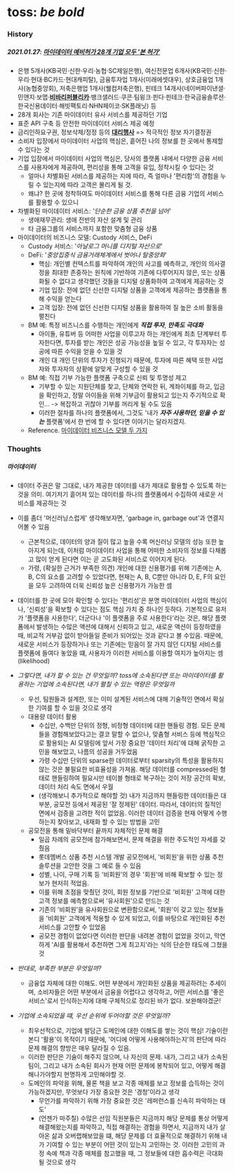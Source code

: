 # toss: *be bold*



### History

##### 2021.01.27: [마이데이터 예비허가 28개 기업 모두 '본 허가'](https://news.einfomax.co.kr/news/articleView.html?idxno=4129527)

- 은행 5개사(KB국민·신한·우리·농협·SC제일은행), 여신전문업 6개사(KB국민·신한·우리·현대·BC카드·현대캐피탈), 금융투자업 1개사(미래에셋대우), 상호금융업 1개사(농협중앙회), 저축은행업 1개사(웰컴저축은행), 핀테크 14개사(네이버파이낸셜·민앤지·보맵·**<u>비바리퍼블리카</u>**·뱅크샐러드·쿠콘·팀윙크·핀다·핀테크·한국금융솔루션·한국신용데이터·해빗팩토리·NHN페이코·SK플래닛) 등
- 28개 회사는 기존 마이데이터 유사 서비스를 제공하던 기업
- 표준 API 구축 등 안전한 마이데이터 서비스 제공 예정
- 금리인하요구권, 정보삭제/정정 등의 **<u>대리행사</u>** => 적극적인 정보 자기결정권
- 소비자 입장에서 마이데이터 사업의 핵심은, 흩어진 나의 정보를 한 곳에서 통제할 수 있다는 것
- 기업 입장에서 마이데이터 사업의 핵심은, 당사의 플랫폼 내에서 다양한 금융 서비스를 사용자에게 제공하여, 편리성을 통해 고객을 유입, 정착시킬 수 있다는 것
  - 얼마나 차별화된 서비스를 제공하는 지에 따라, 즉 얼마나 '편리함'의 경험을 누릴 수 있는지에 따라 고객은 몰리게 될 것.
  - 왜냐? 한 곳에 정착하여도 마이데이터 서비스를 통해 다른 금융 기업의 서비스를 활용할 수 있으니
- 차별화된 마이데이터 서비스: *'단순한 금융 상품 추천을 넘어'*
  - 생애재무관리: 생애 전반의 자산 설계 및 관리
  - 타 금융그룹의 서비스까지 포함한 맞춤형 금융 상품
- 마이데이터의 비즈니스 모델: Custody 서비스, DeFi
  - Custody 서비스: '*아날로그 머니를 디지털 자산으로*'
  - DeFi: '*중앙집중식 금융거래체계에서 벗어나 탈중앙화*'
    - 핵심: 개인별 컨텍스트를 파악하여 개인의 사고를 예측하고, 개인의 의사결정을 최대한 존중하는 원칙에 기반하여 기존에 다루어지지 않은, 또는 상품화될 수 없다고 생각했던 것들을 디지털 상품화하여 고객에게 제공하는 것
    - 기업 입장: 전에 없던 신선한 디지털 상품을 고객에게 제공하는 플랫폼을 통해 수익을 얻는다
    - 고객 입장: 전에 없던 신선한 디지털 상품을 활용하여 질 높은 소비 활동을 펼친다
  - BM 예: 특정 비즈니스를 수행하는 개인에게 ***직접 투자***, ***만족도 극대화***
    - 아이돌, 유튜버 등 어떠한 사업을 이루고자 하는 개인에게 최초 단계부터 투자한다면, 투자를 받는 개인은 성공 가능성을 높일 수 있고, 각 투자자는 성공에 따른 수익을 얻을 수 있을 것
    - 개인 대 개인 단위의 투자가 진행되기 때문에, 투자에 따른 혜택 또한 사업자와 투자자의 상황에 알맞게 구성할 수 있을 것
  - BM 예: 직접 기부 가능한 플랫폼 구축으로 신뢰 및 투명성 제고
    - 기부할 수 있는 지원단체를 찾고, 단체와 연락한 뒤, 계좌이체를 하고, 입금을 확인하고, 정말 아이들을 위해 기부금이 활용되고 있는지 주기적으로 확인... -> 복잡하고 귀찮아 기부를 꺼리게 될 수도 있음
    - 이러한 절차를 하나의 플랫폼에서, 그것도 '내가 ***자주 사용하던, 믿을 수 있는*** 플랫폼'에서 한 번에 할 수 있다면 이야기는 달라지겠지.
  - Reference. [마이데이터 비즈니스 모델 두 가지](https://www.2e.co.kr/news/articleView.html?idxno=300861)

### Thoughts

##### 마이데이터

- 데이터 주권은 말 그대로, 내가 제공한 데이터를 내가 제대로 활용할 수 있도록 하는 것을 의미. 여기저기 흩어져 있는 데이터를 하나의 플랫폼에서 수집하여 새로운 서비스를 제공하는 것
- 이를 좀더 '머신러닝스럽게' 생각해보자면, 'garbage in, garbage out'과 연결지어볼 수 있음
  - 근본적으로, 데이터의 양과 질이 많고 높을 수록 머신러닝 모델의 성능 또한 높아지게 되는데, 이처럼 마이데이터 사업을 통해 어떠한 소비자의 정보를 다채롭고 많이 얻게 된다면 이는 곧 고도화된 서비스로 이어지게 된다.
  - 가령, (확실한 근거가 부족한 의견) 개인에 대한 신용평가를 위해 기존에는 A, B, C의 요소를 고려할 수 있었다면, 현재는 A, B, C뿐만 아니라 D, E, F의 요인을 모두 고려하여 더욱 신뢰성 높은 신용평가가 가능한 셈
- 데이터를 한 곳에 모아 확인할 수 있다는 '편리성'은 분명 마이데이터 사업의 핵심이나, '신뢰성'을 확보할 수 있다는 점도 핵심 가치 중 하나인 듯하다. 기본적으로 유저가 '플랫폼을 사용한다', 더군다나 '이 플랫폼을 주로 사용한다'라는 것은, 해당 플랫폼에서 발생하는 수많은 액션에 대해서 신뢰하고 있고, 새로운 액션이 등장하였을 때, 비교적 거부감 없이 받아들일 준비가 되어있는 것과 같다고 볼 수있음. 때문에, 새로운 서비스가 등장하거나 또는 기존에는 믿음이 잘 가지 않던 디지털 서비스를 플랫폼에 들여다 놓았을 떄, 사용자가 이러한 서비스를 이용할 여지가 높아지는 셈(likelihood)

- *그렇다면, 내가 할 수 있는 건 무엇일까? toss에 소속된다면 또는 마이데이터를 활용하는 기업에 소속된다면, 내가 펼칠 수 있는 역량은 무엇일까* 
  - 우선, 팀원들과 설계한, 또는 이미 설계된 서비스에 대해 기술적인 면에서 확실한 기여를 할 수 있을 것으로 생각
  - 대용량 데이터 활용
    - 수십만, 수백만 단위의 정형, 비정형 데이터에 대한 핸들링 경험. 모든 문제들을 경험해보았다고는 결코 말할 수 없으나, 맞춤형 서비스 등에 핵심적으로 활용되는 AI 모델링에 앞서 가장 중요한 '데이터 처리'에 대해 굵직한 고민을 해보았고, 나름의 성공을 거두었음
    - 가령 수십만 단위의 sparse한 데이터로부터 sparsity의 특성을 활용하지 않는 것은 불필요한 비효율성을 가져옴. 해당 데이터를 compressed된 형태로 핸들링하여 필요시만 테이블 형태로 복구하는 것이 저장 공간의 확보, 데이터 처리 속도 면에서 우월
    - (생각해보니 추가적으로 해야할 것) 내가 지금까지 핸들링한 데이터들은 대부분, 공모전 등에서 제공된 '잘 정제된' 데이터. 따라서, 데이터의 질적인 면에서 검증을 고려한 적이 없었음. 이러한 데이터 검증을 현재 어떻게 수행하는지 찾아보고, 내재화 할 수 있는 방법을 고민
  - 공모전을 통해 밑바닥부터 끝까지 자체적인 문제 해결
    - 일곱 차례의 공모전에 참가해보면서, 문제 해결을 위한 주도적인 자세를 갖췄음
    - 롯데멤버스 상품 추천 시스템 개발 공모전에서, '비회원'을 위한 상품 추천 솔루션을 고안한 것을 그 예로 들 수 있음
    - 성별, 나이, 구매 기록 등 '비회원'의 경우 '회원'에 비해 확보할 수 있는 정보가 현저히 적었음.
    - 이를 위해 초점을 맞췄던 것이, 회원 정보를 기반으로 '비회원' 고객에 대한 고객 정보를 예측함으로써 '유사회원'으로 만드는 것
    - 기존의 '비회원'을 유사회원으로 변환함으로써, '회원'이 갖고 있는 정보들을 '비회원' 고객에게 적용할 수 있게 되었고, 이를 바탕으로 개인화된 추천 서비스를 고안할 수 있었음
    - 공모전 경험이 없었다면 이러한 판단을 내려본 경험이 없었을 것이고, 막연하게 'AI를 활용해서 추천하면 그게 최고지'라는 식의 단순한 태도에 그쳤을 것
- *반대로, 부족한 부분은 무엇일까?*
  - 금융업 자체에 대한 이해도. 어떤 부분에서 개인화된 상품을 제공하려는 추세이며, 소비자들은 어떤 부분에서 금융을 어렵다고 생각하고, 어떤 서비스를 '좋은 서비스'로서 인식하는지에 대해 구체적으로 정리된 바가 없다. 보완해야겠군!
- *기업에 소속되었을 떄, 우선 순위에 두어야할 것은 무엇일까?*
  - 최우선적으로, 기업에 발담근 도메인에 대한 이해도를 쌓는 것이 핵심! 기술이란 본디 '활용'이 목적이기 때문에, '어디에 어떻게 사용해야하는지'의 판단에 따라 문제 해결의 향방은 매우 달라질 수 있음.
  - 이러한 판단은 기술이 해주지 않으며, 나 자신의 문제. 내가, 그리고 내가 소속된 팀이, 그리고 내가 소속된 회사가 현재 어떤 문제에 봉착되어 있고, 어떻게 해결해나가야할지 현명하게 고민해야할 것.
  - 도메인의 파악을 위해, 물론 책을 보고 각종 매체를 보고 정보를 습득하는 것이 가능하겠지만, 무엇보다 가장 중요한 것은 '경청'이라고 생각
    - 무언가를 파악하기 위해 가장 중요한 것은 '레퍼런스를 신속히 파악하는 태도'
    - (언젠가 마주칠) 수많은 선임 직원분들은 지금까지 해당 문제를 통상 어떻게 해결해왔는지를 파악하고, 직접 해결하는 경험을 하면서, 지금까지 내가 살아온 삶과 오버랩해보았을 떄, 해당 문제를 더 효율적으로 해결하기 위해 내가 기여할 수 있는 부분이 어떤 것이 있는지 고민하는 것. 이러한 고민의 과정 속에 책과 각종 매체를 참고했을 때, 그 정보들에 대한 흡수력은 극대화될 것으로 생각